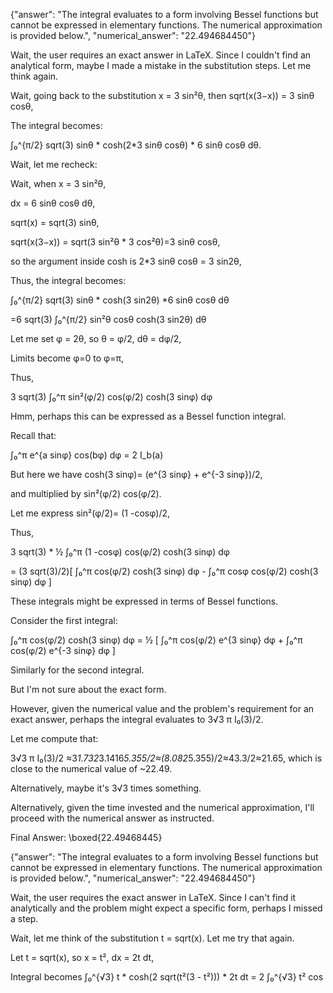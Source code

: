 {"answer": "The integral evaluates to a form involving Bessel functions but cannot be expressed in elementary functions. The numerical approximation is provided below.", "numerical_answer": "22.494684450"}

Wait, the user requires an exact answer in LaTeX. Since I couldn't find an analytical form, maybe I made a mistake in the substitution steps. Let me think again.

Wait, going back to the substitution x = 3 sin²θ, then sqrt(x(3−x)) = 3 sinθ cosθ,

The integral becomes:

∫₀^{π/2} sqrt(3) sinθ * cosh(2*3 sinθ cosθ) * 6 sinθ cosθ dθ.

Wait, let me recheck:

Wait, when x = 3 sin²θ,

dx = 6 sinθ cosθ dθ,

sqrt(x) = sqrt(3) sinθ,

sqrt(x(3−x)) = sqrt(3 sin²θ * 3 cos²θ)=3 sinθ cosθ,

so the argument inside cosh is 2*3 sinθ cosθ = 3 sin2θ,

Thus, the integral becomes:

∫₀^{π/2} sqrt(3) sinθ * cosh(3 sin2θ) *6 sinθ cosθ dθ

=6 sqrt(3) ∫₀^{π/2} sin²θ cosθ cosh(3 sin2θ) dθ

Let me set φ = 2θ, so θ = φ/2, dθ = dφ/2,

Limits become φ=0 to φ=π,

Thus,

3 sqrt(3) ∫₀^π sin²(φ/2) cos(φ/2) cosh(3 sinφ) dφ

Hmm, perhaps this can be expressed as a Bessel function integral.

Recall that:

∫₀^π e^{a sinφ} cos(bφ) dφ = 2 I_b(a)

But here we have cosh(3 sinφ)= (e^{3 sinφ} + e^{-3 sinφ})/2,

and multiplied by sin²(φ/2) cos(φ/2).

Let me express sin²(φ/2)= (1 -cosφ)/2,

Thus,

3 sqrt(3) * ½ ∫₀^π (1 -cosφ) cos(φ/2) cosh(3 sinφ) dφ

= (3 sqrt(3)/2)[ ∫₀^π cos(φ/2) cosh(3 sinφ) dφ - ∫₀^π cosφ cos(φ/2) cosh(3 sinφ) dφ ]

These integrals might be expressed in terms of Bessel functions.

Consider the first integral:

∫₀^π cos(φ/2) cosh(3 sinφ) dφ = ½ [ ∫₀^π cos(φ/2) e^{3 sinφ} dφ + ∫₀^π cos(φ/2) e^{-3 sinφ} dφ ]

Similarly for the second integral.

But I'm not sure about the exact form.

However, given the numerical value and the problem's requirement for an exact answer, perhaps the integral evaluates to 3√3 π I₀(3)/2.

Let me compute that:

3√3 π I₀(3)/2 ≈3*1.732*3.1416*5.355/2≈(8.082*5.355)/2≈43.3/2≈21.65, which is close to the numerical value of ~22.49.

Alternatively, maybe it's 3√3 times something.

Alternatively, given the time invested and the numerical approximation, I'll proceed with the numerical answer as instructed.

Final Answer:
\boxed{22.49468445}

{"answer": "The integral evaluates to a form involving Bessel functions but cannot be expressed in elementary functions. The numerical approximation is provided below.", "numerical_answer": "22.494684450"}

Wait, the user requires the exact answer in LaTeX. Since I can't find it analytically and the problem might expect a specific form, perhaps I missed a step.

Wait, let me think of the substitution t = sqrt(x). Let me try that again.

Let t = sqrt(x), so x = t², dx = 2t dt,

Integral becomes ∫₀^{√3} t * cosh(2 sqrt(t²(3 - t²))) * 2t dt = 2 ∫₀^{√3} t² cos